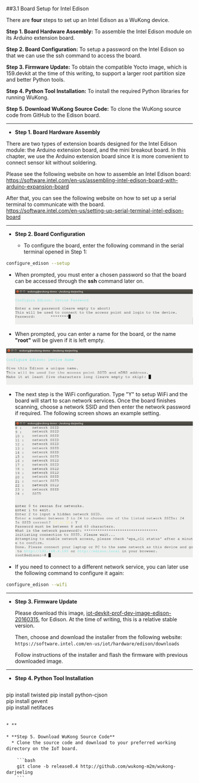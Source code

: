 ##3.1 Board Setup for Intel Edison
<!---- (俊翰-testing, 振豪-format) ---->

There are **four** steps to set up an Intel Edison as a WuKong device. 

**Step 1. Board Hardware Assembly:** To assemble the Intel Edison module on its Arduino extension board.

**Step 2. Board Configuration:** To setup a password on the Intel Edison so that we can use the ssh command to access the board.  

**Step 3. Firmware Update:** To obtain the compatible Yocto image, which is 159.devkit at the time of this writing, to support a larger root partition size and better Python tools.  

**Step 4. Python Tool Installation:** To install the required Python libraries for running WuKong.   

**Step 5. Download WuKong Source Code:** To clone the WuKong source code from GitHub to the Edison board.  

* **  

* **Step 1. Board Hardware Assembly**

 There are two types of extension boards designed for the Intel Edison module: the Arduino extension board, and the mini breakout board. In this chapter, we use the Arduino extension board since it is more convenient to connect sensor kit without soldering. 
 
 Please see the following website on how to assemble an Intel Edison board:  
 https://software.intel.com/en-us/assembling-intel-edison-board-with-arduino-expansion-board  
 
 After that, you can see the following website on how to set up a serial terminal to communicate with the board.  
 https://software.intel.com/en-us/setting-up-serial-terminal-intel-edison-board
 

* **

* **Step 2. Board Configuration**

  * To configure the board, enter the following command in the serial terminal opened in Step 1:
```bash
configure_edison --setup
```
 
  * When prompted, you must enter a chosen password so that the board can be accessed through the **ssh** command later on.   
  
    ![](https://raw.githubusercontent.com/wukong-ntu/wukong-gitbook-figures/master/figures/03-Board/fig3-1-0.png)

  * When prompted, you can enter a name for the board, or the name **"root"** will be given if it is left empty.  
 
   ![](https://raw.githubusercontent.com/wukong-ntu/wukong-gitbook-figures/master/figures/03-Board/fig3-1-1.png)

  * The next step is the WiFi configuration. Type "Y" to setup WiFi and the board will start to scan network services. Once the board finishes scanning, choose a network SSID and then enter the network password if required. The following screen shows an example setting.

    ![](https://raw.githubusercontent.com/wukong-ntu/wukong-gitbook-figures/master/figures/03-Board/fig3-1-2.png)
  * If you need to connect to a different network service, you can later use the following command to configure it again:  
```bash
configure_edison --wifi
```

* **

* **Step 3. Firmware Update**

  Please download this image, [iot-devkit-prof-dev-image-edison-20160315](https://downloadcenter.intel.com/downloads/eula/25871/Intel-IoT-Developer-Kit-Installer-Files?httpDown=https%3A%2F%2Fdownloadmirror.intel.com%2F25871%2Feng%2Fiot-devkit-prof-dev-image-edison-20160315.zip), for Edison. At the time of writing, this is a relative stable version.  

  Then, choose and download the installer from the following website:  
  `https://software.intel.com/en-us/iot/hardware/edison/downloads`  

  Follow instructions of the installer and flash the firmware with previous downloaded image. 
  
* **

* **Step 4. Python Tool Installation**

  ```bash  
pip install twisted 
pip install python-cjson  
pip install gevent  
pip install netifaces  
```

* **

* **Step 5. Download WuKong Source Code**   
  * Clone the source code and download to your preferred working directory on the IoT board.

    ```bash
    git clone -b release0.4 http://github.com/wukong-m2m/wukong-darjeeling
    ```   



